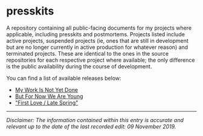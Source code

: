 # presskits
A repository containing all public-facing documents for my projects where applicable, including presskits and postmortems. Projects listed include active projects, suspended projects (ie, ones that are still in development but are no longer currently in active production for whatever reason) and terminated projects. These are identical to the ones in the source repositories for each respective project where available; the only difference is the public availability during the course of development. 

You can find a list of available releases below:

* [My Work Is Not Yet Done](https://github.com/spncryn/work/)
* [But For Now We Are Young](https://github.com/spncryn/presskits/blob/master/docs/young.md)
* ["First Love / Late Spring"](https://github.com/spncryn/spring/)

---

*Disclaimer: The information contained within this entry is accurate and relevant up to the date of the last recorded edit: 09 November 2019.*
